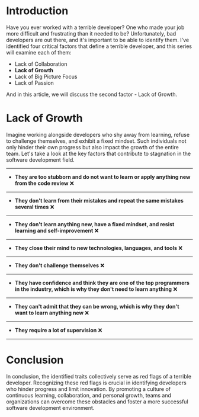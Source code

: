 # Introduction

Have you ever worked with a terrible developer? One who made your job more difficult and frustrating than it needed to be? Unfortunately, bad developers are out there, and it's important to be able to identify them. I've identified four critical factors that define a terrible developer, and this series will examine each of them:

- Lack of Collaboration
- **Lack of Growth**
- Lack of Big Picture Focus
- Lack of Passion

And in this article, we will discuss the second factor - Lack of Growth.

# Lack of Growth

Imagine working alongside developers who shy away from learning, refuse to challenge themselves, and exhibit a fixed mindset. Such individuals not only hinder their own progress but also impact the growth of the entire team. Let's take a look at the key factors that contribute to stagnation in the software development field.

---

- **They are too stubborn and do not want to learn or apply anything new from the code review** ❌

---

- **They don't learn from their mistakes and repeat the same mistakes several times** ❌

---

- **They don't learn anything new, have a fixed mindset, and resist learning and self-improvement** ❌

---

- **They close their mind to new technologies, languages, and tools** ❌

---

- **They don't challenge themselves** ❌

---

- **They have confidence and think they are one of the top programmers in the industry, which is why they don't need to learn anything** ❌

---

- **They can't admit that they can be wrong, which is why they don't want to learn anything new** ❌

---

- **They require a lot of supervision** ❌

---


# Conclusion

In conclusion, the identified traits collectively serve as red flags of a terrible developer. Recognizing these red flags is crucial in identifying developers who hinder progress and limit innovation. By promoting a culture of continuous learning, collaboration, and personal growth, teams and organizations can overcome these obstacles and foster a more successful software development environment.
